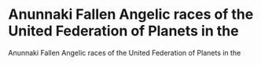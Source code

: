 # Anunnaki Fallen Angelic races of the United Federation of Planets in the

Anunnaki Fallen Angelic races of the United Federation of Planets in the